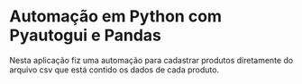 # Automação em Python com Pyautogui e Pandas

Nesta aplicação fiz uma automação para cadastrar produtos diretamente do arquivo csv que está contido os dados de cada produto.
